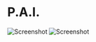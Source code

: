 # P.A.I.

![Screenshot](https://i.imgur.com/nziQXUK.png)
![Screenshot](https://i.imgur.com/BrGENfM.png)
